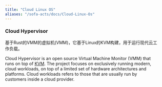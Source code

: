```yaml
---
title: "Cloud Linux OS"
aliases: "/sofa-acts/docs/Cloud-Linux-Os"
---
```


### Cloud Hypervisor

基于Rust的VMM的虚拟机(VMM)，它基于Linux的KVM构建，用于运行现代云工作负载。

Cloud Hypervisor is an open source Virtual Machine Monitor (VMM) that runs on top of [KVM](https://www.kernel.org/doc/Documentation/virtual/kvm/api.txt). The project focuses on exclusively running modern, cloud workloads, on top of a limited set of hardware architectures and platforms. Cloud workloads refers to those that are usually run by customers inside a cloud provider.

